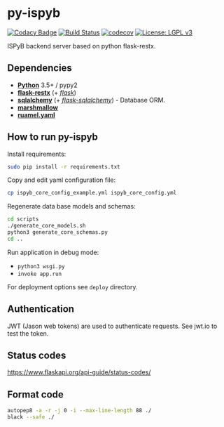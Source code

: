 # py-ispyb

[![Codacy Badge](https://api.codacy.com/project/badge/Grade/301f7c319e504a94950e7798bdb8cd31)](https://www.codacy.com/manual/IvarsKarpics/py-ispyb?utm_source=github.com&amp;utm_medium=referral&amp;utm_content=ispyb/py-ispyb&amp;utm_campaign=Badge_Grade)
[![Build Status](https://travis-ci.org/ispyb/py-ispyb.svg?branch=master)](https://travis-ci.org/ispyb/py-ispyb)
[![codecov](https://codecov.io/gh/ispyb/py-ispyb/branch/master/graph/badge.svg)](https://codecov.io/gh/ispyb/py-ispyb)
[![License: LGPL v3](https://img.shields.io/badge/License-LGPL%20v3-blue.svg)](https://www.gnu.org/licenses/lgpl-3.0)


ISPyB backend server based on python flask-restx.


## Dependencies

* [**Python**](https://www.python.org/) 3.5+ / pypy2
* [**flask-restx**](https://github.com/python-restx/flask-restx) (+
  [*flask*](http://flask.pocoo.org/))
* [**sqlalchemy**](http://www.sqlalchemy.org/) (+
  [*flask-sqlalchemy*](http://flask-sqlalchemy.pocoo.org/)) - Database ORM.
* [**marshmallow**](http://marshmallow.rtfd.org/)
* [**ruamel.yaml**](https://pypi.org/project/ruamel.yaml/)


## How to run py-ispyb

Install requirements:

```bash
sudo pip install -r requirements.txt
```

Copy and edit yaml configuration file:
```bash
cp ispyb_core_config_example.yml ispyb_core_config.yml
```

Regenerate data base models and schemas:
```bash
cd scripts
./generate_core_models.sh
python3 generate_core_schemas.py
cd ..
```

Run application in debug mode:
* `python3 wsgi.py`
* `invoke app.run`

For deployment options see `deploy` directory.

## Authentication
JWT (Jason web tokens) are used to authenticate requests. See jwt.io to test the token.

## Status codes
https://www.flaskapi.org/api-guide/status-codes/

## Format code
```bash
autopep8 -a -r -j 0 -i --max-line-length 88 ./
black --safe ./
```

